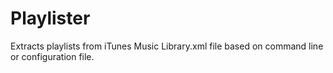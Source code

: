 # Playlister

Extracts playlists from iTunes Music Library.xml file based on command line or configuration file.